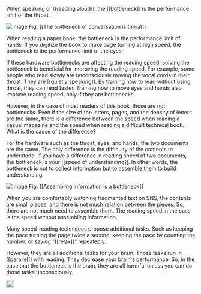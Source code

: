 
When speaking or [[reading aloud]], the [[bottleneck]] is the performance limit of the throat.

![image](https://gyazo.com/5cf249b15afb48deae76fa0846235f45/thumb/1000)
Fig: [[The bottleneck of conversation is throat]]

When reading a paper book, the bottleneck is the performance limit of hands. If you digitize the book to make page turning at high speed, the bottleneck is the performance limit of the eyes.

If these hardware bottlenecks are affecting the reading speed, solving the bottleneck is beneficial for improving the reading speed. For example, some people who read slowly are unconsciously moving the vocal cords in their throat. They are [[quietly speaking]]. By training how to read without using throat, they can read faster. Training how to move eyes and hands also improve reading speed, only if they are bottlenecks.

However, in the case of most readers of this book, those are not bottlenecks. Even if the size of the letters, pages, and the density of letters are the same, there is a difference between the speed when reading a casual magazine and the speed when reading a difficult technical book. What is the cause of the difference?

For the hardware such as the throat, eyes, and hands, the two documents are the same. The only difference is the difficulty of the contents to understand. If you have a difference in reading speed of two documents, the bottleneck is your [[speed of understanding]]. In other words, the bottleneck is not to collect information but to assemble them to build understanding.

![image](https://gyazo.com/fe288a2c6d2f297affc5affc70fbe05c/thumb/1000)
Fig: [[Assembling information is a bottleneck]]

When you are comfortably watching fragmented text on SNS, the contents are small pieces, and there is not much relation between the pieces. So, there are not much need to assemble them. The reading speed in the case is the speed without assembling information.

Many speed-reading techniques propose additional tasks. Such as keeping the pace turning the page twice a second, keeping the pace by counting the number, or saying "[[relax]]" repeatedly.

However, they are all additional tasks for your brain. Those tasks run in [[parallel]] with reading. They decrease your brain's performance. So, in the case that the bottleneck is the brain, they are all harmful unless you can do those tasks unconsciously.

<img src='https://scrapbox.io/api/pages/nishio/en/icon' alt='en.icon' height="19.5"/>